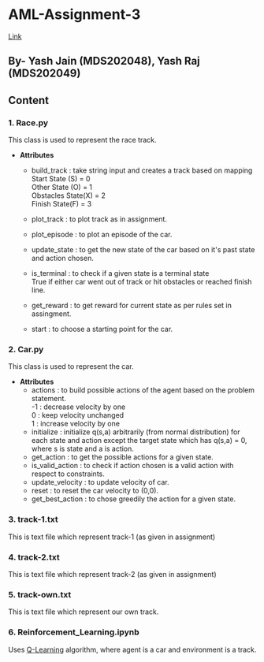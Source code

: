 # AML-Assignment-3
[Link](https://www.cmi.ac.in/~madhavan/courses/aml2021/assignment3/)
## By- Yash Jain (MDS202048), Yash Raj (MDS202049)
## Content
### 1. Race.py
This class is used to represent the race track.
- **Attributes**
  - build_track : take string input and creates a track based on mapping\
  Start State (S) = 0\
  Other State (O) = 1\
  Obstacles State(X) = 2\
  Finish State(F) = 3
  
  - plot_track : to plot track as in assignment.
  - plot_episode : to plot an episode of the car.
  - update_state : to get the new state of the car based on it's past state and action chosen.
  - is_terminal : to check if a given state is a terminal state\
  True if either car went out of track or hit obstacles or reached finish line.
  - get_reward : to get reward for current state as per rules set in assingment.
  - start : to choose a starting point for the car.
 
 ### 2. Car.py
This class is used to represent the car.
 - **Attributes**
    - actions : to build possible actions of the agent based on the problem statement.\
  -1 : decrease velocity by one\
  0 : keep velocity unchanged\
  1 : increase velocity by one
    - initialize : initialize  q(s,a) arbitrarily (from normal distribution) for each state and action except the target state which has q(s,a) = 0, where s is state and a is action.
    - get_action : to get the possible actions for a given state.
    - is_valid_action :  to check if action chosen is a valid action with respect to constraints.
    - update_velocity : to update velocity of car.
    - reset : to reset the car velocity to (0,0).
    - get_best_action : to chose greedily the action for a given state.
    
### 3. track-1.txt
This is text file which represent track-1 (as given in assignment)
### 4. track-2.txt
This is text file which represent track-2 (as given in assignment)
### 5. track-own.txt
This is text file which represent our own track.
### 6. Reinforcement_Learning.ipynb
Uses [Q-Learning](https://en.wikipedia.org/wiki/Q-learning) algorithm, where agent is a car and environment is a track.
